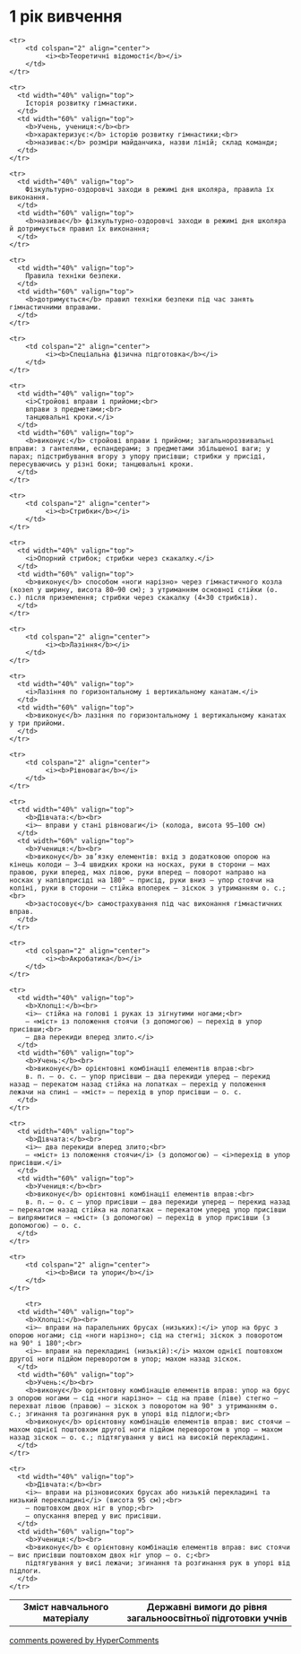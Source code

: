 <div id="hypercomments_widget" class="js-hypercomments-widget invisible"></div>

1 рік вивчення
=============================

<table>
  <body>
    <tr>
      <td width="40%" align="center">
        <b>Зміст навчального матеріалу</b>
      </td>
      <td width="60%" align="center" valign="top">
        <b>Державні вимоги до рівня загальноосвітньої підготовки учнів</b>
      </td>
    </tr>

    <tr>
    	<td colspan="2" align="center">
    		 <i><b>Теоретичні відомості</b></i>
    	</td>
    </tr>

    <tr>
      <td width="40%" valign="top">
        Історія розвитку гімнастики.
      </td>
      <td width="60%" valign="top">
        <b>Учень, учениця:</b><br>
        <b>характеризує:</b> історію розвитку гімнастики;<br>
		<b>називає:</b> розміри майданчика, назви ліній; склад команди;
      </td>
    </tr>

    <tr>
      <td width="40%" valign="top">
       	Фізкультурно-оздоровчі заходи в режимі дня школяра, правила їх виконання. 
      </td>
      <td width="60%" valign="top">
        <b>називає</b> фізкультурно-оздоровчі заходи в режимі дня школяра й дотримується правил їх виконання;
      </td>
    </tr>

    <tr>
      <td width="40%" valign="top">
       	Правила техніки безпеки.
      </td>
      <td width="60%" valign="top">
        <b>дотримується</b> правил техніки безпеки під час занять гімнастичними вправами.
      </td>
    </tr>

    <tr>
    	<td colspan="2" align="center">
    		 <i><b>Спеціальна фізична підготовка</b></i>
    	</td>
    </tr>

    <tr>
      <td width="40%" valign="top">
       	<i>Стройові вправи і прийоми;<br>
        вправи з предметами;<br>
        танцювальні кроки.</i>
      </td>
      <td width="60%" valign="top">
       	<b>виконує:</b> стройові вправи і прийоми; загальнорозвивальні вправи: з гантелями, еспандерами; з предметами збільшеної ваги; у парах; підстрибування вгору з упору присівши; стрибки у присіді, пересуваючись у різні боки; танцювальні кроки.
      </td>
    </tr>

    <tr>
    	<td colspan="2" align="center">
    		 <i><b>Стрибки</b></i>
    	</td>
    </tr>

    <tr>
      <td width="40%" valign="top">
       	<i>Опорний стрибок; стрибки через скакалку.</i>
      </td>
      <td width="60%" valign="top">
        <b>виконує</b> способом «ноги нарізно» через гімнастичного козла (козел у ширину, висота 80–90 см); з утриманням основної стійки (о. с.) після приземлення; стрибки через скакалку (4×30 стрибків).
      </td>
    </tr>

    <tr>
    	<td colspan="2" align="center">
    		 <i><b>Лазіння</b></i>
    	</td>
    </tr>

    <tr>
      <td width="40%" valign="top">
       	<i>Лазіння по горизонтальному і вертикальному канатам.</i>
      </td>
      <td width="60%" valign="top">
        <b>виконує</b> лазіння по горизонтальному і вертикальному канатах у три прийоми.
      </td>
    </tr>

    <tr>
    	<td colspan="2" align="center">
    		 <i><b>Рівновага</b></i>
    	</td>
    </tr>

    <tr>
      <td width="40%" valign="top">
      	<b>Дівчата:</b><br>
       	<i>– вправи у стані рівноваги</i> (колода, висота 95–100 см)
      </td>
      <td width="60%" valign="top">
      	<b>Учениця:</b><br>
        <b>виконує</b> зв’язку елементів: вхід з додатковою опорою на кінець колоди – 3–4 швидких кроки на носках, руки в сторони – мах правою, руки вперед, мах лівою, руки вперед – поворот направо на носках у напівприсіді на 180° – присід, руки вниз – упор стоячи на коліні, руки в сторони – стійка впоперек – зіскок з утриманням о. с.;<br>
        <b>застосовує</b> самострахування під час виконання гімнастичних вправ.
      </td>
    </tr>

    <tr>
    	<td colspan="2" align="center">
    		 <i><b>Акробатика</b></i>
    	</td>
    </tr>

    <tr>
      <td width="40%" valign="top">
      	<b>Хлопці:</b><br>
       	<i>– стійка на голові і руках із зігнутими ногами;<br>
       	– «міст» із положення стоячи (з допомогою) – перехід в упор присівши;<br>
       	– два перекиди вперед злито.</i>
      </td>
      <td width="60%" valign="top">
      	<b>Учень:</b><br>
        <b>виконує</b> орієнтовні комбінації елементів вправ:<br>
        в. п. – о. с. – упор присівши – два перекиди уперед – перекид назад – перекатом назад стійка на лопатках – перехід у положення лежачи на спині – «міст» – перехід в упор присівши – о. с.
      </td>
    </tr>

    <tr>
      <td width="40%" valign="top">
      	<b>Дівчата:</b><br>
       	<i>– два перекиди вперед злито;<br>
       	– «міст» із положення стоячи</i> (з допомогою) – <i>перехід в упор присівши.</i>
      </td>
      <td width="60%" valign="top">
      	<b>Учениця:</b><br>
        <b>виконує</b> орієнтовні комбінації елементів вправ:<br>
        в. п. – о. с – упор присівши – два перекиди уперед – перекид назад – перекатом назад стійка на лопатках – перекатом уперед упор присівши – випрямитися – «міст» (з допомогою) – перехід в упор присівши (з допомогою) – о. с.
      </td>
    </tr>

    <tr>
    	<td colspan="2" align="center">
    		 <i><b>Виси та упори</b></i>
    	</td>
    </tr>

        <tr>
      <td width="40%" valign="top">
      	<b>Хлопці:</b><br>
       	<i>– вправи на паралельних брусах (низьких):</i> упор на брус з опорою ногами; сід «ноги нарізно»; сід на стегні; зіскок з поворотом на 90° і 180°;<br>
       	<i>– вправи на перекладині (низькій):</i> махом однієї поштовхом другої ноги підйом переворотом в упор; махом назад зіскок.
      </td>
      <td width="60%" valign="top">
      	<b>Учень:</b><br>
        <b>виконує</b> орієнтовну комбінацію елементів вправ: упор на брус з опорою ногами – сід «ноги нарізно» – сід на праве (ліве) стегно – перехват лівою (правою) – зіскок з поворотом на 90° з утриманням о. с.; згинання та розгинання рук в упорі від підлоги;<br>
        <b>виконує</b> орієнтовну комбінацію елементів вправ: вис стоячи – махом однієї поштовхом другої ноги підйом переворотом в упор – махом назад зіскок – о. с.; підтягування у висі на високій перекладині.
      </td>
    </tr>

    <tr>
      <td width="40%" valign="top">
      	<b>Дівчата:</b><br>
       	<i>– вправи на різновисоких брусах або низькій перекладині та низький перекладині</i> (висота 95 см);<br>
       	– поштовхом двох ніг в упор;<br>
       	– опускання вперед у вис присівши.
      </td>
      <td width="60%" valign="top">
      	<b>Учениця:</b><br>
        <b>виконує</b> є орієнтовну комбінацію елементів вправ: вис стоячи – вис присівши поштовхом двох ніг упор – о. с;<br>
        підтягування у висі лежачи; згинання та розгинання рук в упорі від підлоги.
      </td>
    </tr>
  </body>
</table>

<div class="js-hypercomments-container">
    <a href="http://hypercomments.com" class="hc-link" title="comments widget">comments powered by HyperComments</a>
</div>
